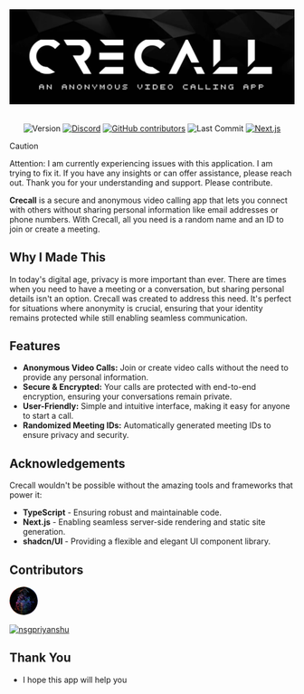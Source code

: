 <div align="center">
  <img src="public/crecallbrand.png" alt="crecall"/>
</div>

</br>

<div align="center">

![Version](https://img.shields.io/github/package-json/v/nsgpriyanshu/crecall?color=000000&style=flat-square)
[![Discord](https://img.shields.io/discord/855781247480496130.svg?color=000000&logo=discord&logoColor=white&style=flat-square)](https://discord.gg/7SAcEv7MDd)
[![GitHub contributors](https://img.shields.io/github/contributors/nsgpriyanshu/crecall.svg?color=000000&style=flat-square)](https://github.com/nsgpriyanshu/crecall/graphs/contributors)
![Last Commit](https://img.shields.io/github/last-commit/nsgpriyanshu/crecall.svg?color=000000&style=style=flat-square)
[![Next.js](https://img.shields.io/badge/Next.js-14.2.5-black.svg?logo=next.js&style=flat-square)](https://nextjs.org/)

</div>

> [!CAUTION]
> Attention: I am currently experiencing issues with this application. I am trying to fix it. If you have any insights or can offer assistance, please reach out. Thank you for your understanding and support. Please contribute.

**Crecall** is a secure and anonymous video calling app that lets you connect with others without sharing personal information like email addresses or phone numbers. With Crecall, all you need is a random name and an ID to join or create a meeting.

## Why I Made This

In today's digital age, privacy is more important than ever. There are times when you need to have a meeting or a conversation, but sharing personal details isn't an option. Crecall was created to address this need. It's perfect for situations where anonymity is crucial, ensuring that your identity remains protected while still enabling seamless communication.

## Features

- **Anonymous Video Calls:** Join or create video calls without the need to provide any personal information.
- **Secure & Encrypted:** Your calls are protected with end-to-end encryption, ensuring your conversations remain private.
- **User-Friendly:** Simple and intuitive interface, making it easy for anyone to start a call.
- **Randomized Meeting IDs:** Automatically generated meeting IDs to ensure privacy and security.

## Acknowledgements

Crecall wouldn't be possible without the amazing tools and frameworks that power it:

- **TypeScript** - Ensuring robust and maintainable code.
- **Next.js** - Enabling seamless server-side rendering and static site generation.
- **shadcn/UI** - Providing a flexible and elegant UI component library.

## Contributors

<img src="https://raw.githubusercontent.com/nsgpriyanshu/creatorsworld/main/public/icons/colourfull-pfp.jpg" alt="nsgpriyanshu" width="50" height="50" style="border-radius: 50%;" />

[![nsgpriyanshu](https://img.shields.io/badge/Developer-nsgpriyanshu-author.svg?color=f10a0a)](https://nsgpriyanshu.github.io)

## Thank You

- I hope this app will help you
